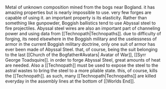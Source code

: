 Metal of unknown composition mined from the bogs near Bogland. it has amazing properties but is nearly impossible to use. very few forges are capable of using it. an important property is its elasticity.  Rather than something like gunpowder, Boggish ballistics tend to use Abyssal steel to fire projectiles. Abyssal steel wires are also an important part of channeling power and using data from [[Technopath|Technopaths]]. due to difficulty of forging, its need elsewhere in the Boggish military and the uselessness of armor in the current Boggish military doctrine, only one suit of armor has ever been made of Abyssal Steel. that, of course, being the suit belonging to the last [[Church of the Bogfather#Avatars| Avatar of War]], [[Syrr George Toadsquire]]. in order to forge Abyssal Steel, great amounts of heat are needed. Also a [[Technopath]] must be used to expose the steel to the astral wastes to bring the steel to a more pliable state. this, of course, kills the [[Technopath]]. as such, many [[Technopath|Technopaths]] are killed everyday in the assembly lines at the bottom of [[Worlds End]]. 